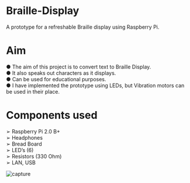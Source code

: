 # Braille-Display
A prototype for a refreshable Braille display using Raspberry Pi.

# Aim                                                                                                                                     
● The aim of this project is to convert text to Braille Display.                                                                           
● It also speaks out characters as it displays.                                                                                           
● Can be used for educational purposes.                                                                                                   
● I have implemented the prototype using LEDs, but Vibration motors can be used in their place.                                             

# Components used                                                                                                                         
➢ Raspberry Pi 2.0 B+                                                                                                                     
➢ Headphones                                                                                                                               
➢ Bread Board                                                                                                                             
➢ LED’s (6)                                                                                                                               
➢ Resistors (330 Ohm)                                                                                                                     
➢ LAN, USB                                                                                                                                 

![capture](https://user-images.githubusercontent.com/8913742/30510379-4962b8fa-9ae0-11e7-8c89-a13e9e5872a0.PNG)
